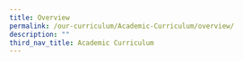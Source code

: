 ```yaml
---
title: Overview
permalink: /our-curriculum/Academic-Curriculum/overview/
description: ""
third_nav_title: Academic Curriculum
---
```

